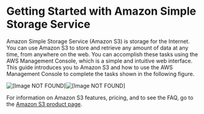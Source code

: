 # Getting Started with Amazon Simple Storage Service<a name="GetStartedWithS3"></a>

Amazon Simple Storage Service \(Amazon S3\) is storage for the Internet\. You can use Amazon S3 to store and retrieve any amount of data at any time, from anywhere on the web\. You can accomplish these tasks using the AWS Management Console, which is a simple and intuitive web interface\. This guide introduces you to Amazon S3 and how to use the AWS Management Console to complete the tasks shown in the following figure\.



![\[Image NOT FOUND\]](http://docs.aws.amazon.com/AmazonS3/latest/gsg/)![\[Image NOT FOUND\]](http://docs.aws.amazon.com/AmazonS3/latest/gsg/)

For information on Amazon S3 features, pricing, and to see the FAQ, go to the [Amazon S3 product page](https://aws.amazon.com/s3/)\.